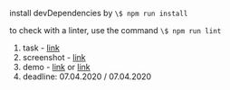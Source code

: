 install devDependencies by `\$ npm run install`

to check with a linter, use the command `\$ npm run lint`

1. task - [link](https://github.com/rolling-scopes-school/tasks/blob/master/tasks/codejam-virtual-keyboard.md)
2. screenshot - [link](https://prnt.sc/ruwqef)
3. demo - [link](https://enya1407.github.io/codejam-virtual-keyboard/) or [link](https://elastic-shockley-954af5.netlify.com/)
4. deadline: 07.04.2020 / 07.04.2020

